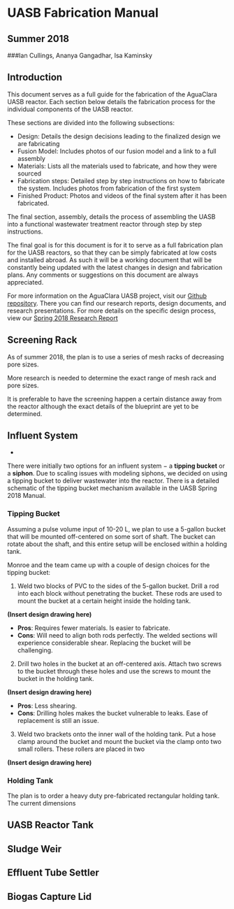 # UASB Fabrication Manual

## Summer 2018

###Ian Cullings, Ananya Gangadhar, Isa Kaminsky

## Introduction

This document serves as a full guide for the fabrication of the AguaClara UASB reactor.  Each section below details the fabrication process for the individual components of the UASB reactor.  

These sections are divided into the following subsections:
* Design: Details the design decisions leading to the finalized design we are fabricating
* Fusion Model: Includes photos of our fusion model and a link to a full assembly
* Materials: Lists all the materials used to fabricate, and how they were sourced
* Fabrication steps: Detailed step by step instructions on how to fabricate the system.  Includes photos from fabrication of the first system
* Finished Product: Photos and videos of the final system after it has been fabricated.

The final section, assembly, details the process of assembling the UASB into a functional wastewater treatment reactor through step by step instructions.

The final goal is for this document is for it to serve as a full fabrication plan for the UASB reactors, so that they can be simply fabricated at low costs and installed abroad.  As such it will be a working document that will be constantly being updated with the latest changes in design and fabrication plans.  Any comments or suggestions on this document are always appreciated.

For more information on the AguaClara UASB project, visit our [Github repository](https://github.com/AguaClara/UASB).  There you can find our research reports, design documents, and research presentations.  For more details on the specific design process, view our [Spring 2018 Research Report](https://github.com/AguaClara/UASB/blob/master/UASB_Manual_Spring2018.md)

## Screening Rack
As of summer 2018, the plan is to use a series of mesh racks of decreasing pore sizes.

More research is needed to determine the exact range of mesh rack and pore sizes.

It is preferable to have the screening happen a certain distance away from the reactor although the exact details of the blueprint are yet to be determined.

## Influent System

*
There were initially two options for an influent system $-$ a **tipping bucket** or a **siphon**. Due to scaling issues with modeling siphons, we decided on using a tipping bucket to deliver wastewater into the reactor.
There is a detailed schematic of the tipping bucket mechanism available in the UASB Spring 2018 Manual.

### Tipping Bucket
Assuming a pulse volume input of 10-20 L, we plan to use a 5-gallon bucket that will be mounted off-centered on some sort of shaft. The bucket can rotate about the shaft, and this entire setup will be enclosed within a holding tank.

Monroe and the team came up with a couple of design choices for the tipping bucket:

1. Weld two blocks of PVC to the sides of the 5-gallon bucket. Drill a rod into each block without penetrating the bucket. These rods are used to mount the bucket at a certain height inside the holding tank.

**(Insert design drawing here)**

   * **Pros**: Requires fewer materials. Is easier to fabricate.
   * **Cons**: Will need to align both rods perfectly. The welded sections will experience considerable shear. Replacing the bucket will be challenging.

2. Drill two holes in the bucket at an off-centered axis. Attach two screws to the bucket through these holes and use the screws to mount the bucket in the holding tank.

**(Insert design drawing here)**

* **Pros**: Less shearing.
* **Cons**: Drilling holes makes the bucket vulnerable to leaks. Ease of replacement is still an issue.

3. Weld two brackets onto the inner wall of the holding tank. Put a hose clamp around the bucket and mount the bucket via the clamp onto two small rollers. These rollers are placed in two

**(Insert design drawing here)**



### Holding Tank
The plan is to order a heavy duty pre-fabricated rectangular holding tank. The current dimensions 

## UASB Reactor Tank

## Sludge Weir

## Effluent Tube Settler


## Biogas Capture Lid
